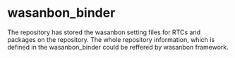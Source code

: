 # wasanbon_binder
The repository has stored the wasanbon setting files for RTCs and packages on the repository.
The whole repository information, which is defined in the wasanbon_binder could be reffered by wasanbon framework.
